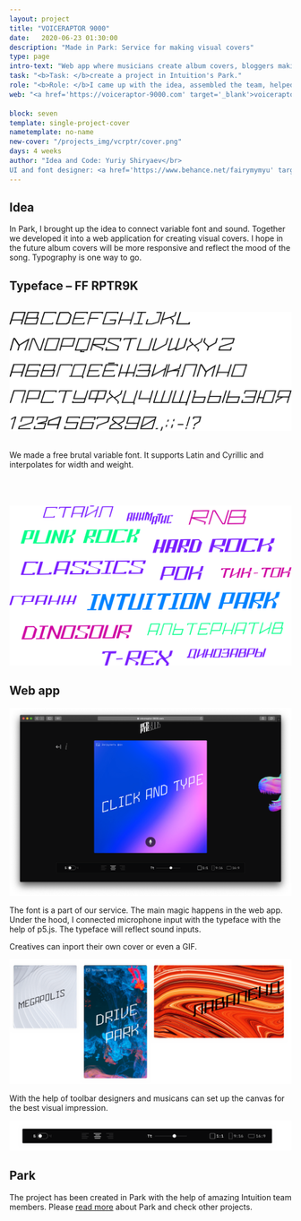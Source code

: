 ```yaml
---
layout: project
title: "VOICERAPTOR 9000"
date:   2020-06-23 01:30:00
description: "Made in Park: Service for making visual covers"
type: page
intro-text: "Web app where musicians create album covers, bloggers making stories, and designers came up with font animations."
task: "<b>Task: </b>create a project in Intuition's Park."
role: "<b>Role: </b>I came up with the idea, assembled the team, helped with font design, did coding, hosting, and publication."
web: "<a href='https://voiceraptor-9000.com' target='_blank'>voiceraptor-9000.com</a>"

block: seven
template: single-project-cover
nametemplate: no-name
new-cover: "/projects_img/vcrptr/cover.png"
days: 4 weeks
author: "Idea and Code: Yuriy Shiryaev</br>
UI and font designer: <a href='https://www.behance.net/fairymymyu' target='_blank'>Nastya Vetushko</a></br>"
---
```




## Idea

<span class="p-text">In Park, I brought up the idea to connect variable font and sound. Together we developed it into a web application for creating visual covers. I hope in the future album covers will be more responsive and reflect the mood of the song. Typography is one way to go.</span>

## Typeface – FF RPTR9K

<br><span class="p1000">![](/projects_img/vcrptr/font.svg)</span>

<br>We made a free brutal variable font. It supports Latin and Cyrillic and interpolates for width and weight.
<br><br><br><br>

<span class="p1000">![](/projects_img/vcrptr/font-example.svg)</span>





## Web app

<span class="p1000">![](/projects_img/vcrptr/app.png)</span>

<span class="p-text">The font is a part of our service. The main magic happens in the web app. Under the hood, I connected microphone input with the typeface with the help of p5.js. The typeface will reflect sound inputs.</span>



Creatives can inport their own cover or even a GIF.

<span class="p1000">![](/projects_img/vcrptr/covers.png)</span>



With the help of toolbar designers and musicans can set up the canvas for the best visual impression. 

<span class="p1000">![](/projects_img/vcrptr/toolbar.png)</span>

## Park

<span class="p-text">The project has been created in Park with the help of amazing Intuition team members. Please [read more](https://intuition.team/park) about Park and check other projects.</span>